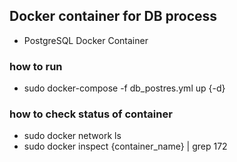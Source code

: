 ## Docker container for DB process
- PostgreSQL Docker Container
### how to run
- sudo docker-compose -f db_postres.yml up {-d}

### how to check status of container
- sudo docker network ls
- sudo docker inspect {container_name} | grep 172
